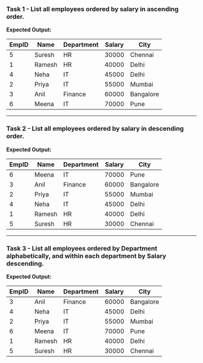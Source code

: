 ### **Task 1** - List all employees ordered by salary in ascending order.

**Expected Output:**

| EmpID | Name   | Department | Salary | City      |
| ----- | ------ | ---------- | ------ | --------- |
| 5     | Suresh | HR         | 30000  | Chennai   |
| 1     | Ramesh | HR         | 40000  | Delhi     |
| 4     | Neha   | IT         | 45000  | Delhi     |
| 2     | Priya  | IT         | 55000  | Mumbai    |
| 3     | Anil   | Finance    | 60000  | Bangalore |
| 6     | Meena  | IT         | 70000  | Pune      |

---

### **Task 2** - List all employees ordered by salary in descending order.

**Expected Output:**

| EmpID | Name   | Department | Salary | City      |
| ----- | ------ | ---------- | ------ | --------- |
| 6     | Meena  | IT         | 70000  | Pune      |
| 3     | Anil   | Finance    | 60000  | Bangalore |
| 2     | Priya  | IT         | 55000  | Mumbai    |
| 4     | Neha   | IT         | 45000  | Delhi     |
| 1     | Ramesh | HR         | 40000  | Delhi     |
| 5     | Suresh | HR         | 30000  | Chennai   |

---

### **Task 3** - List all employees ordered by Department alphabetically, and within each department by Salary descending.

**Expected Output:**

| EmpID | Name   | Department | Salary | City      |
| ----- | ------ | ---------- | ------ | --------- |
| 3     | Anil   | Finance    | 60000  | Bangalore |
| 4     | Neha   | IT         | 45000  | Delhi     |
| 2     | Priya  | IT         | 55000  | Mumbai    |
| 6     | Meena  | IT         | 70000  | Pune      |
| 1     | Ramesh | HR         | 40000  | Delhi     |
| 5     | Suresh | HR         | 30000  | Chennai   |
